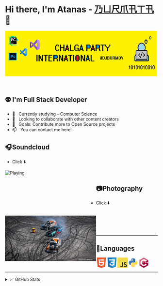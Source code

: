 # Hi there, I'm Atanas - [乃ㄩ尺爪卂ㄒ卂][Channel] 👋

<img src="Data/Photos/Image.png" alt="image" width="500" height="150"/>

&nbsp;
## 👽 I'm Full Stack Developer
- 🔭 &nbsp; Currently studying - Computer Science
- 👯 &nbsp; Looking to collaborate with other content creators
- 🥅 &nbsp; Goals: Contribute more to Open Source projects
- 📫 &nbsp; You can contact me here: 

## 🎧Soundcloud
-  Click ⬇️

[<img align="left" src="https://media.giphy.com/media/jxa5EPCX4zSrxqnd6K/giphy.gif" alt="Playing" width="300" height="150" />][Scloud]
&nbsp;

## 📷Photography
-  Click ⬇️

[<img align="left" src="Data/Photos/fpage.jpg" alt="Playing" width="300" height="150" />][Fpage]
&nbsp;

<br />
<br />

---

## 📙Languages

<img align="left" alt="HTML" width="35px" src="https://github.com/devicons/devicon/blob/master/icons/html5/html5-original.svg">

<img align="left" alt="CSS" width="35px" src="https://github.com/devicons/devicon/blob/master/icons/css3/css3-original.svg">

<img align="left" alt="JavaScript" width="35px" src="https://github.com/devicons/devicon/blob/master/icons/javascript/javascript-original.svg">

<img align="left" alt="Python" width="35px" src="https://github.com/devicons/devicon/blob/master/icons/python/python-original.svg">

<img align="left" alt="C++" width="35px" src="https://github.com/devicons/devicon/blob/master/icons/cplusplus/cplusplus-original.svg">


<br />
<br />

---

<details>
  <summary>📈 GitHub Stats</summary>

  <p>&nbsp;</p>

  <img align="left" alt="Burmov stats" src="https://github-readme-stats-flame-seven.vercel.app/api?username=aaburmov18&count_private=true&show_icons=true&hide_border=true&theme=blue-green" />

</details>

[Channel]: https://www.youtube.com/channel/UCPraG3BkO7lavS1WjXHXwTQ
[Scloud]: https://soundcloud.com/gardian-since
[Fpage]: https://www.facebook.com/Aburmov
